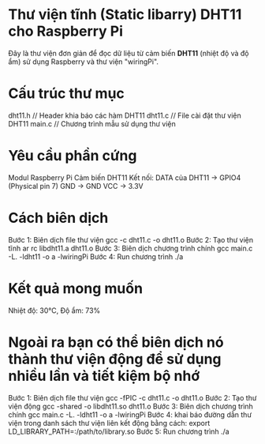 # Thư viện tĩnh (Static libarry) DHT11 cho Raspberry Pi 

Đây là thư viện đơn giản để đọc dữ liệu từ cảm biến **DHT11** (nhiệt độ và độ ẩm) sử dụng Raspberry
và thư viện "wiringPi".
# Cấu trúc thư mục 
 dht11.h // Header khia báo các hàm DHT11
 dht11.c // File cài đặt thư viện DHT11
 main.c // Chương trình mẫu sử dụng thư viện 
# Yêu cầu phần cứng 
 Modul Raspberry Pi
 Cảm biến DHT11
 Kết nối:
  DATA của DHT11 -> GPIO4 (Physical pin 7)
  GND -> GND
  VCC -> 3.3V
# Cách biên dịch 
 Bước 1: Biên dịch file thư viện 
   gcc -c dht11.c -o dht11.o
 Bước 2: Tạo thư viện tĩnh
   ar rc libdht11.a dht11.o
 Bước 3: Biên dịch chương trình chính 
   gcc main.c -L. -ldht11 -o a -lwiringPi
 Bước 4: Run chương trình 
   ./a
# Kết quả mong muốn 
  Nhiệt độ: 30°C, Độ ẩm: 73%
# Ngoài ra bạn có thể biên dịch nó thành thư viện động để sử dụng nhiều lần và tiết kiệm bộ nhớ 
 Bước 1: Biên dịch file thư viện 
   gcc -fPIC -c dht11.c -o dht11.o
 Bước 2: Tạo thư viện động 
   gcc -shared -o libdht11.so dht11.o
 Bước 3: Biên dịch chương trình chính 
   gcc main.c -L. -ldht11 -o a -lwiringPi
 Bước 4: khai báo đường dẫn thư viện trong danh sách thư viện liên kết động bằng cách:
 export LD_LIBRARY_PATH=:/path/to/library.so
 Bước 5: Run chương trình 
   ./a